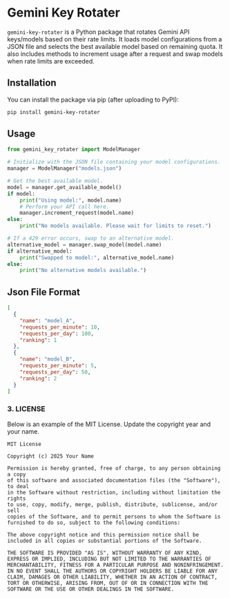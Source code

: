 # Gemini Key Rotater

`gemini-key-rotater` is a Python package that rotates Gemini API keys/models based on their rate limits. It loads model configurations from a JSON file and selects the best available model based on remaining quota. It also includes methods to increment usage after a request and swap models when rate limits are exceeded.

## Installation

You can install the package via pip (after uploading to PyPI):


```bash
pip install gemini-key-rotater
```

## Usage

```python
from gemini_key_rotater import ModelManager

# Initialize with the JSON file containing your model configurations.
manager = ModelManager("models.json")

# Get the best available model.
model = manager.get_available_model()
if model:
    print("Using model:", model.name)
    # Perform your API call here.
    manager.increment_request(model.name)
else:
    print("No models available. Please wait for limits to reset.")

# If a 429 error occurs, swap to an alternative model.
alternative_model = manager.swap_model(model.name)
if alternative_model:
    print("Swapped to model:", alternative_model.name)
else:
    print("No alternative models available.")
```

## Json File Format

```json
[
  {
    "name": "model_A",
    "requests_per_minute": 10,
    "requests_per_day": 100,
    "ranking": 1
  },
  {
    "name": "model_B",
    "requests_per_minute": 5,
    "requests_per_day": 50,
    "ranking": 2
  }
]

```


### 3. LICENSE

Below is an example of the MIT License. Update the copyright year and your name.

```text
MIT License

Copyright (c) 2025 Your Name

Permission is hereby granted, free of charge, to any person obtaining a copy
of this software and associated documentation files (the "Software"), to deal
in the Software without restriction, including without limitation the rights
to use, copy, modify, merge, publish, distribute, sublicense, and/or sell
copies of the Software, and to permit persons to whom the Software is
furnished to do so, subject to the following conditions:

The above copyright notice and this permission notice shall be included in all copies or substantial portions of the Software.

THE SOFTWARE IS PROVIDED "AS IS", WITHOUT WARRANTY OF ANY KIND, EXPRESS OR IMPLIED, INCLUDING BUT NOT LIMITED TO THE WARRANTIES OF MERCHANTABILITY, FITNESS FOR A PARTICULAR PURPOSE AND NONINFRINGEMENT. IN NO EVENT SHALL THE AUTHORS OR COPYRIGHT HOLDERS BE LIABLE FOR ANY CLAIM, DAMAGES OR OTHER LIABILITY, WHETHER IN AN ACTION OF CONTRACT, TORT OR OTHERWISE, ARISING FROM, OUT OF OR IN CONNECTION WITH THE SOFTWARE OR THE USE OR OTHER DEALINGS IN THE SOFTWARE.
```
